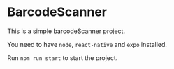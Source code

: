 # BarcodeScanner

This is a simple barcodeScanner project.

You need to have `node`, `react-native` and `expo` installed.

Run `npm run start` to start the project.
